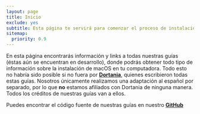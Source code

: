 ```yaml
---
layout: page
title: Inicio
exclude: yes
subtitle: Esta página te servirá para comenzar el proceso de instalación de macOS
sitemap:
  priority: 0.9
---
```


<div id="describe-text">
<p>En esta página encontrarás información y links a todas nuestras guías (éstas aún se encuentran en desarrollo), donde podrás obtener todo tipo de información sobre la instalación de macOS en tu computadora. Todo esto no habría sido posible si no fuera por <strong> <a href="https://github.com/dortania"> Dortania</a></strong>, quienes escribieron todas estas guías. Nosotros únicamente realizamos una adaptación al español por separado, por lo que <strong>no</strong> estamos afiliados con Dortania de ninguna manera. Todos los créditos de nuestras guías van a ellos.</p>
<p>Puedes encontrar el código fuente de nuestras guías en nuestro <strong> <a href="https://github.com/InyextcionES">GitHub</a> </strong></p>
</div>
